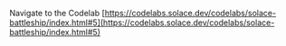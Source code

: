Navigate to the Codelab [https://codelabs.solace.dev/codelabs/solace-battleship/index.html#5](https://codelabs.solace.dev/codelabs/solace-battleship/index.html#5)
